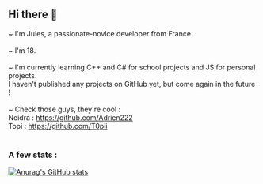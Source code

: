 ## Hi there 👋

~ I'm Jules, a passionate-novice developer from France.</br>
</br>
~ I'm 18.</br>
</br>
~ I'm currently learning C++ and C# for school projects and JS for personal projects.</br>
I haven't published any projects on GitHub yet, but come again in the future ! </br>
</br>
~ Check those guys, they're cool :</br>
Neidra : https://github.com/Adrien222 </br>
Topi : https://github.com/T0pii </br>
</br>
### A few stats :</br>
[![Anurag's GitHub stats](https://github-readme-stats.vercel.app/api?username=slicycode&show_icons=true&theme=tokyonight)](https://github.com/anuraghazra/github-readme-stats)
